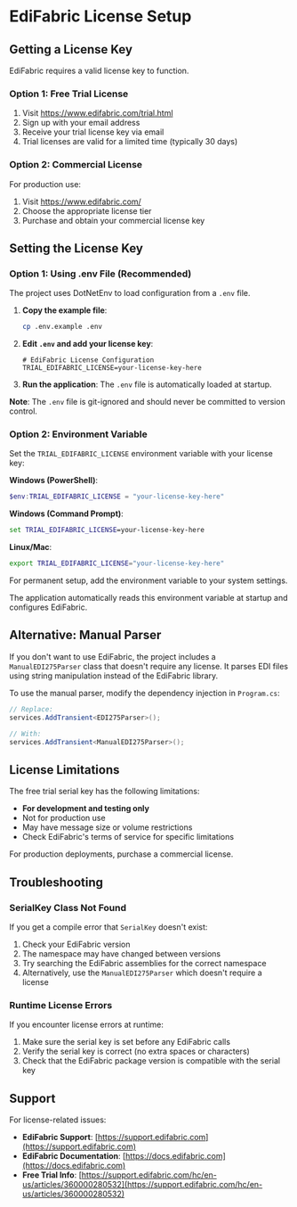 # EdiFabric License Setup

## Getting a License Key

EdiFabric requires a valid license key to function.

### Option 1: Free Trial License

1. Visit https://www.edifabric.com/trial.html
2. Sign up with your email address
3. Receive your trial license key via email
4. Trial licenses are valid for a limited time (typically 30 days)

### Option 2: Commercial License

For production use:
1. Visit https://www.edifabric.com/
2. Choose the appropriate license tier
3. Purchase and obtain your commercial license key

## Setting the License Key

### Option 1: Using .env File (Recommended)

The project uses DotNetEnv to load configuration from a `.env` file.

1. **Copy the example file**:
   ```bash
   cp .env.example .env
   ```

2. **Edit `.env` and add your license key**:
   ```
   # EdiFabric License Configuration
   TRIAL_EDIFABRIC_LICENSE=your-license-key-here
   ```

3. **Run the application**:
   The `.env` file is automatically loaded at startup.

**Note**: The `.env` file is git-ignored and should never be committed to version control.

### Option 2: Environment Variable

Set the `TRIAL_EDIFABRIC_LICENSE` environment variable with your license key:

**Windows (PowerShell)**:
```powershell
$env:TRIAL_EDIFABRIC_LICENSE = "your-license-key-here"
```

**Windows (Command Prompt)**:
```cmd
set TRIAL_EDIFABRIC_LICENSE=your-license-key-here
```

**Linux/Mac**:
```bash
export TRIAL_EDIFABRIC_LICENSE="your-license-key-here"
```

For permanent setup, add the environment variable to your system settings.

The application automatically reads this environment variable at startup and configures EdiFabric.

## Alternative: Manual Parser

If you don't want to use EdiFabric, the project includes a `ManualEDI275Parser` class that doesn't require any license. It parses EDI files using string manipulation instead of the EdiFabric library.

To use the manual parser, modify the dependency injection in `Program.cs`:

```csharp
// Replace:
services.AddTransient<EDI275Parser>();

// With:
services.AddTransient<ManualEDI275Parser>();
```

## License Limitations

The free trial serial key has the following limitations:

- **For development and testing only**
- Not for production use
- May have message size or volume restrictions
- Check EdiFabric's terms of service for specific limitations

For production deployments, purchase a commercial license.

## Troubleshooting

### SerialKey Class Not Found

If you get a compile error that `SerialKey` doesn't exist:

1. Check your EdiFabric version
2. The namespace may have changed between versions
3. Try searching the EdiFabric assemblies for the correct namespace
4. Alternatively, use the `ManualEDI275Parser` which doesn't require a license

### Runtime License Errors

If you encounter license errors at runtime:

1. Make sure the serial key is set before any EdiFabric calls
2. Verify the serial key is correct (no extra spaces or characters)
3. Check that the EdiFabric package version is compatible with the serial key

## Support

For license-related issues:
- **EdiFabric Support**: [https://support.edifabric.com](https://support.edifabric.com)
- **EdiFabric Documentation**: [https://docs.edifabric.com](https://docs.edifabric.com)
- **Free Trial Info**: [https://support.edifabric.com/hc/en-us/articles/360000280532](https://support.edifabric.com/hc/en-us/articles/360000280532)
